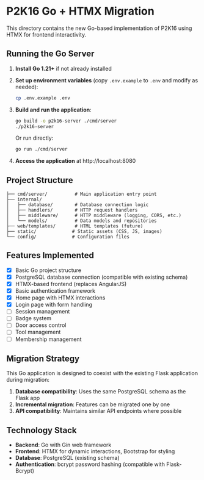 # P2K16 Go + HTMX Migration

This directory contains the new Go-based implementation of P2K16 using HTMX for frontend interactivity.

## Running the Go Server

1. **Install Go 1.21+** if not already installed

2. **Set up environment variables** (copy `.env.example` to `.env` and modify as needed):
   ```bash
   cp .env.example .env
   ```

3. **Build and run the application**:
   ```bash
   go build -o p2k16-server ./cmd/server
   ./p2k16-server
   ```

   Or run directly:
   ```bash
   go run ./cmd/server
   ```

4. **Access the application** at http://localhost:8080

## Project Structure

```
├── cmd/server/          # Main application entry point
├── internal/
│   ├── database/        # Database connection logic
│   ├── handlers/        # HTTP request handlers
│   ├── middleware/      # HTTP middleware (logging, CORS, etc.)
│   └── models/          # Data models and repositories
├── web/templates/       # HTML templates (future)
├── static/             # Static assets (CSS, JS, images)
└── config/             # Configuration files
```

## Features Implemented

- [x] Basic Go project structure
- [x] PostgreSQL database connection (compatible with existing schema)
- [x] HTMX-based frontend (replaces AngularJS)
- [x] Basic authentication framework
- [x] Home page with HTMX interactions
- [x] Login page with form handling
- [ ] Session management
- [ ] Badge system
- [ ] Door access control
- [ ] Tool management
- [ ] Membership management

## Migration Strategy

This Go application is designed to coexist with the existing Flask application during migration:

1. **Database compatibility**: Uses the same PostgreSQL schema as the Flask app
2. **Incremental migration**: Features can be migrated one by one
3. **API compatibility**: Maintains similar API endpoints where possible

## Technology Stack

- **Backend**: Go with Gin web framework
- **Frontend**: HTMX for dynamic interactions, Bootstrap for styling
- **Database**: PostgreSQL (existing schema)
- **Authentication**: bcrypt password hashing (compatible with Flask-Bcrypt)